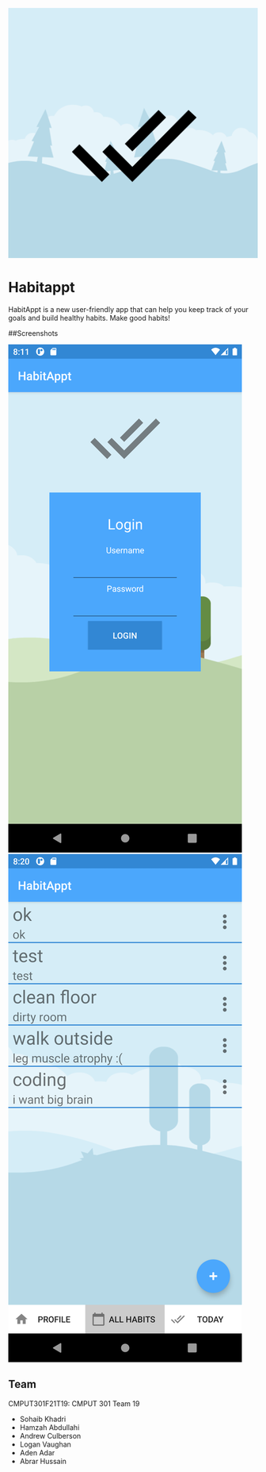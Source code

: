 ![Habitappt_icon](https://github.com/CMPUT301F21T19/Habitappt/blob/7f428f71854cf6bd518d831bef37c4b3a7238da5/docs/app_icon.png)
# Habitappt
HabitAppt is a new user-friendly app that can help you keep track of your goals and build healthy habits. Make good habits!

##Screenshots

![Habitappt_login](https://github.com/CMPUT301F21T19/Habitappt/blob/47b10f85bd9fdd64267e4d0a10b115f7012f2fda/docs/login.png)
![Habitappt_all](https://github.com/CMPUT301F21T19/Habitappt/blob/47b10f85bd9fdd64267e4d0a10b115f7012f2fda/docs/all_habits.png)

## Team
CMPUT301F21T19: CMPUT 301 Team 19

- Sohaib Khadri
- Hamzah Abdullahi
- Andrew Culberson
- Logan Vaughan
- Aden Adar
- Abrar Hussain

